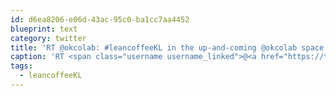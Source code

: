 ```yaml
---
id: d6ea8206-e06d-43ac-95c0-ba1cc7aa4452
blueprint: text
category: twitter
title: 'RT @okcolab: #leancoffeeKL in the up-and-coming @okcolab space http://lockerz.com/s/106469971'
caption: 'RT <span class="username username_linked">@<a href="https://twitter.com/okcolab" title="Okanagan coLab">okcolab</a></span>: <span class="hashtag hashtag_local">#<a href="http://tweettemp.darylchymko.ca/?tag=leancoffeekl">leancoffeeKL</a> in the up-and-coming <span class="username username_linked">@<a href="https://twitter.com/okcolab" title="Okanagan coLab">okcolab</a></span> space http://lockerz.com/s/106469971'
tags:
  - leancoffeeKL
---
```

